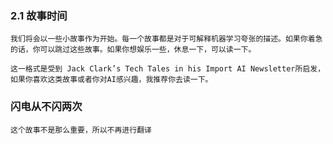 ### 2.1 故事时间
    我们将会以一些小故事作为开始。每一个故事都是对于可解释机器学习夸张的描述。如果你着急的话，你可以跳过这些故事。如果你想娱乐一些，休息一下，可以读一下。

    这一格式是受到 Jack Clark’s Tech Tales in his Import AI Newsletter所启发，如果你喜欢这类故事或者你对AI感兴趣，我推荐你去读一下。

### 闪电从不闪两次
    这个故事不是那么重要，所以不再进行翻译
    


